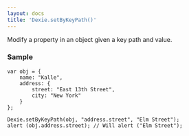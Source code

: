 ```yaml
---
layout: docs
title: 'Dexie.setByKeyPath()'
---
```


Modify a property in an object given a key path and value.

### Sample

    var obj = {
        name: "Kalle",
        address: {
            street: "East 13th Street",
            city: "New York"
        }
    };
    
    Dexie.setByKeyPath(obj, "address.street", "Elm Street");
    alert (obj.address.street); // Will alert ("Elm Street");


